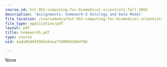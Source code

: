 ```yaml
---
course_id: hst-952-computing-for-biomedical-scientists-fall-2002
description: 'Assignments: homework-5 Ontology and Data Model'
file_location: /coursemedia/hst-952-computing-for-biomedical-scientists-fall-2002/4ada05d4439d5a5eea7fd80b51664fb6_homework5.pdf
file_type: application/pdf
layout: pdf
title: homework5.pdf
type: course
uid: 4ada05d4439d5a5eea7fd80b51664fb6

---
```

None